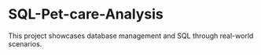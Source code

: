 # SQL-Pet-care-Analysis
This project showcases database management and SQL through real-world scenarios.
